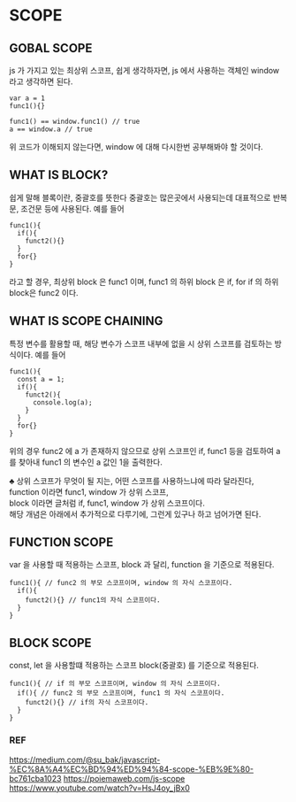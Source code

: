 # SCOPE

## GOBAL SCOPE

js 가 가지고 있는 최상위 스코프,
쉽게 생각하자면, js 에서 사용하는 객체인 window 라고 생각하면 된다.

```
var a = 1
func1(){}

func1() == window.func1() // true
a == window.a // true
```

위 코드가 이해되지 않는다면, window 에 대해 다시한번 공부해봐야 할 것이다.

## WHAT IS BLOCK?

쉽게 말해 블록이란, 중괄호를 뜻한다
중괄호는 많은곳에서 사용되는데 대표적으로 반복문, 조건문 등에 사용된다.
예를 들어

```
func1(){
  if(){
    funct2(){}
  }
  for{}
}
```

라고 할 경우, 최상위 block 은 func1 이며,
func1 의 하위 block 은 if, for
if 의 하위 block은 func2 이다.

## WHAT IS SCOPE CHAINING

특정 변수를 활용할 때, 해당 변수가 스코프 내부에 없을 시
상위 스코프를 검토하는 방식이다.
예를 들어

```
func1(){
  const a = 1;
  if(){
    funct2(){
      console.log(a);
    }
  }
  for{}
}
```

위의 경우 func2 에 a 가 존재하지 않으므로 상위 스코프인 if, func1 등을 검토하여 a 를 찾아내
func1 의 변수인 a 값인 1을 출력한다.

♣️ 상위 스코프가 무엇이 될 지는, 어떤 스코프를 사용하느냐에 따라 달라진다, <br/>
function 이라면 func1, window 가 상위 스코프,<br/>
block 이라면 글처럼 if, func1, window 가 상위 스코프이다.<br/>
해당 개념은 아래에서 추가적으로 다루기에, 그런게 있구나 하고 넘어가면 된다.

## FUNCTION SCOPE

var 을 사용할 때 적용하는 스코프,
block 과 달리, function 을 기준으로 적용된다.

```
func1(){ // func2 의 부모 스코프이며, window 의 자식 스코프이다.
  if(){
    funct2(){} // func1의 자식 스코프이다.
  }
}
```

## BLOCK SCOPE

const, let 을 사용할떄 적용하는 스코프
block(중괄호) 를 기준으로 적용된다.

```
func1(){ // if 의 부모 스코프이며, window 의 자식 스코프이다.
  if(){ // func2 의 부모 스코프이며, func1 의 자식 스코프이다.
    funct2(){} // if의 자식 스코프이다.
  }
}
```

### REF

https://medium.com/@su_bak/javascript-%EC%8A%A4%EC%BD%94%ED%94%84-scope-%EB%9E%80-bc761cba1023
https://poiemaweb.com/js-scope
https://www.youtube.com/watch?v=HsJ4oy_jBx0
